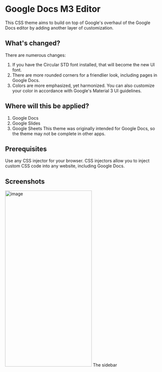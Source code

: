 # Google Docs M3 Editor
This CSS theme aims to build on top of Google's overhaul of the Google Docs editor by adding another layer of customization.

## What's changed?
There are numerous changes:
1. If you have the Circular STD font installed, that will become the new UI font.
2. There are more rounded corners for a friendlier look, including pages in Google Docs.
3. Colors are more emphasized, yet harmonized. You can also customize your color in accordance with Google's Material 3 UI guidelines.

## Where will this be applied?
1. Google Docs
2. Google Slides
3. Google Sheets
This theme was originally intended for Google Docs, so the theme may not be complete in other apps.

## Prerequisites
Use any CSS injector for your browser. CSS injectors allow you to inject custom CSS code into any website, including Google Docs.

## Screenshots
<img width="283" height="574" alt="image" src="https://github.com/user-attachments/assets/49053b8a-7dae-441d-aefe-c2f040c2cdea" />
The sidebar
